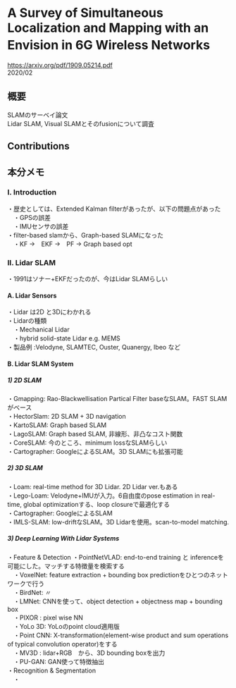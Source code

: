 # A Survey of Simultaneous Localization and Mapping with an Envision in 6G Wireless Networks　　
https://arxiv.org/pdf/1909.05214.pdf  
2020/02  

## 概要
SLAMのサーベイ論文  
Lidar SLAM, Visual SLAMとそのfusionについて調査    

## Contributions  
  
## 本分メモ
  
### I. Introduction  
・歴史としては、Extended Kalman filterがあったが、以下の問題点があった  
　・GPSの誤差  
　・IMUセンサの誤差  
・filter-based slamから、Graph-based SLAMになった  
　・KF →　EKF →　PF → Graph based opt  
  
### II. Lidar SLAM  
・1991はソナー+EKFだったのが、今はLidar SLAMらしい  
  
#### A. Lidar Sensors  
・Lidar は2D と3Dにわかれる  
・Lidarの種類  
　・Mechanical Lidar  
　・hybrid solid-state Lidar e.g. MEMS  
・製品例 :Velodyne, SLAMTEC, Ouster, Quanergy, Ibeo など  
  
#### B. Lidar SLAM System  
##### 1) 2D SLAM  
・Gmapping: Rao-Blackwellisation Partical Filter baseなSLAM。FAST SLAMがベース  
・HectorSlam: 2D SLAM + 3D navigation  
・KartoSLAM: Graph based SLAM  
・LagoSLAM: Graph based SLAM, 非線形、非凸なコスト関数   
・CoreSLAM: 今のところ、minimum lossなSLAMらしい  
・Cartographer: GoogleによるSLAM。3D SLAMにも拡張可能  
  
##### 2) 3D SLAM  
・Loam: real-time method for 3D Lidar. 2D Lidar ver.もある  
・Lego-Loam: Velodyne+IMUが入力。6自由度のpose estimation in real-time, global optimizationする、loop closureで最適化する  
・Cartographer: GoogleによるSLAM  
・IMLS-SLAM: low-driftなSLAM。3D Lidarを使用。scan-to-model matching.  
  
##### 3) Deep Learning With Lidar Systems  
・Feature & Detection
  ・PointNetVLAD: end-to-end training と inferenceを可能にした。マッチする特徴量を検索する  
　・VoxelNet: feature extraction + bounding box predictionをひとつのネットワークで行う  
　・BirdNet: 〃  
　・LMNet: CNNを使って、object detection + objectness map + bounding box  
　・PIXOR : pixel wise NN  
　・YoLo 3D: YoLoのpoint cloud適用版  
　・Point CNN: X-transformation(element-wise product and sum operations of typical convolution operator)をする  
　・MV3D : lidar+RGB　から、3D bounding boxを出力  
　・PU-GAN: GAN使って特徴抽出  
・Recognition & Segmentation  
　・
